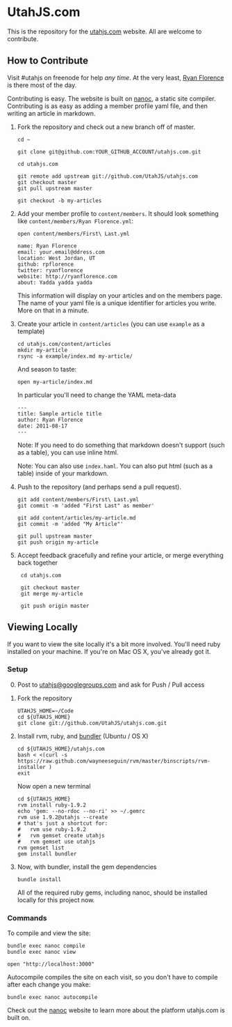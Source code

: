UtahJS.com
==========

This is the repository for the [utahjs.com](http://utahjs.com) website.
All are welcome to contribute.

How to Contribute
-----------------

Visit #utahjs on freenode for help _any time_.
At the very least, [Ryan Florence](http://ryanflorence.com) is there most of the day.

Contributing is easy. The website is built on [nanoc][nanoc], a static site
compiler.  Contributing is as easy as adding a member profile yaml file,
and then writing an article in markdown.

1.  Fork the repository and check out a new branch off of master.
        
        cd ~

        git clone git@github.com:YOUR_GITHUB_ACCOUNT/utahjs.com.git
        
        cd utahjs.com
        
        git remote add upstream git://github.com/UtahJS/utahjs.com
        git checkout master
        git pull upstream master

        git checkout -b my-articles

2.  Add your member profile to `content/members`. It should look something
    like `content/members/Ryan Florence.yml`:

        open content/members/First\ Last.yml

        name: Ryan Florence
        email: your.email@ddress.com
        location: West Jordan, UT
        github: rpflorence
        twitter: ryanflorence
        website: http://ryanflorence.com
        about: Yadda yadda yadda

    This information will display on  your articles and on the members page.
    The name of your yaml file is a unique identifier for articles you write.
    More on that in a minute.

3.  Create your article in `content/articles` (you can use `example` as a template)

        cd utahjs.com/content/articles
        mkdir my-article
        rsync -a example/index.md my-article/
        
    And season to taste:
    
        open my-article/index.md
        
    In particular you'll need to change the YAML meta-data
    
        ---
        title: Sample article title
        author: Ryan Florence
        date: 2011-08-17
        ---
    
    Note: If you need to do something that markdown doesn't support (such as a table), you can use inline html.
    
    Note: You can also use `index.haml`. You can also put html (such as a table) inside of your markdown.

4.  Push to the repository (and perhaps send a pull request).

        git add content/members/First\ Last.yml
        git commit -m 'added "First Last" as member'
        
        git add content/articles/my-article.md
        git commit -m 'added "My Article"'
        
        git pull upstream master
        git push origin my-article
                
5. Accept feedback gracefully and refine your article, or merge everything back together

        cd utahjs.com
        
        git checkout master
        git merge my-article
        
        git push origin master


Viewing Locally
---------------

If you want to view the site locally it's a bit more involved. You'll need ruby
installed on your machine.  If you're on Mac OS X, you've already got it.

### Setup

0.  Post to utahjs@googlegroups.com and ask for Push / Pull access
1.  Fork the repository

        UTAHJS_HOME=~/Code
        cd ${UTAHJS_HOME}
        git clone git://github.com/UtahJS/utahjs.com.git

2.  Install rvm, ruby, and [bundler][bundler] (Ubuntu / OS X)

        cd ${UTAHJS_HOME}/utahjs.com
        bash < <(curl -s https://raw.github.com/wayneeseguin/rvm/master/binscripts/rvm-installer )
        exit
        
    Now open a new terminal 
        
        cd ${UTAHJS_HOME}
        rvm install ruby-1.9.2
        echo 'gem: --no-rdoc --no-ri' >> ~/.gemrc
        rvm use 1.9.2@utahjs --create
        # that's just a shortcut for:
        #   rvm use ruby-1.9.2
        #   rvm gemset create utahjs
        #   rvm gemset use utahjs
        rvm gemset list
        gem install bundler

3.  Now, with bundler, install the gem dependencies

        bundle install

    All of the required ruby gems, including nanoc, should be installed locally
    for this project now.

### Commands

To compile and view the site:

    bundle exec nanoc compile
    bundle exec nanoc view
    
    open "http://localhost:3000"


Autocompile compiles the site on each visit, so you don't have to compile after
each change you make:

    bundle exec nanoc autocompile

Check out the [nanoc][nanoc] website to learn more about the platform utahjs.com is built on.

  [nanoc]:http://nanoc.stoneship.org/
  [bundler]:http://gembundler.com/
